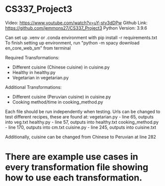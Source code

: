 # CS337_Project3

Video: https://www.youtube.com/watch?v=uY-sty3dDPw
Github Link: https://github.com/jemmons27/CS337_Project3
Python Version: 3.9.6

Can set up .venv or .conda environment with pip install -r requirements.txt
To finish setting up environment, run "python -m spacy download en_core_web_sm" from terminal

Required Transformations:
- Different cuisine (Chinese cuisine) in cuisine.py
- Healthy in healthy.py
- Vegetarian in vegetarian.py

Additional Transformations:
- Different cuisine (Peruvian cuisine) in cuisine.py
- Cooking method/time in cooking_method.py


Each file should be run independently when testing. Urls can be changed to test different recipes, these are found at:
vegetarian.py - line 65, outputs into veg.txt
healthy.py - line 57, outputs into healthy.txt 
cooking_method.py - line 170, outputs into cm.txt
cuisine.py - line 245, outputs into cuisine.txt


Additionally, cuisine can be changed from Chinese to Peruvian at line 282


# There are example use cases in every transformation file showing how to use each transformation.
